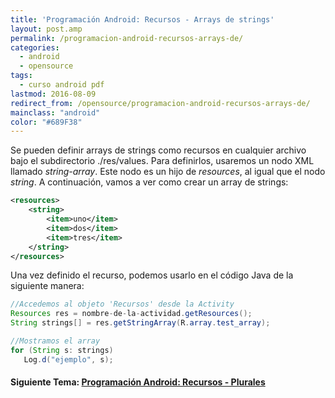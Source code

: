 ```yaml
---
title: 'Programación Android: Recursos - Arrays de strings'
layout: post.amp
permalink: /programacion-android-recursos-arrays-de/
categories:
  - android
  - opensource
tags:
  - curso android pdf
lastmod: 2016-08-09
redirect_from: /opensource/programacion-android-recursos-arrays-de/
mainclass: "android"
color: "#689F38"
---
```


Se pueden definir arrays de strings como recursos en cualquier archivo bajo el subdirectorio ./res/values. Para definirlos, usaremos un nodo XML llamado *string-array*. Este nodo es un hijo de *resources*, al igual que el nodo *string*. A continuación, vamos a ver como crear un array de strings:

<!--more-->

```xml
<resources>
    <string>
        <item>uno</item>
        <item>dos</item>
        <item>tres</item>
    </string>
</resources>
```

Una vez definido el recurso, podemos usarlo en el código Java de la siguiente manera:

```java
//Accedemos al objeto 'Recursos' desde la Activity
Resources res = nombre-de-la-actividad.getResources();
String strings[] = res.getStringArray(R.array.test_array);

//Mostramos el array
for (String s: strings)
   Log.d("ejemplo", s);
```

#### Siguiente Tema: [Programación Android: Recursos - Plurales][1]

 [1]: https://elbauldelprogramador.com/programacion-android-recursos-plurales/

